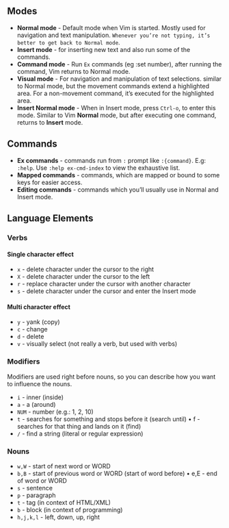 ## Modes

* **Normal mode** - Default mode when Vim is started. Mostly used for navigation and text manipulation. `Whenever you’re not typing, it’s better to get back to Normal mode`.
* **Insert mode** - for inserting new text and also run some of the commands.
* **Command mode** - Run `Ex` commands (eg :set number), after running the command, Vim returns to Normal mode.
* **Visual mode** - For navigation and manipulation of text selections. similar to Normal mode, but the movement commands extend a highlighted area. For a non-movement command, it’s executed for the highlighted area.
* **Insert Normal mode** - When in Insert mode, press `Ctrl-o`, to enter this mode. Similar to Vim **Normal** mode, but after executing one command, returns to **Insert** mode.

## Commands

- **Ex commands** - commands run from `:` prompt like `:{command}`. E.g: `:help`. Use `:help ex-cmd-index` to view the exhaustive list.
- **Mapped commands** - commands, which are mapped or bound to some keys for easier access.
- **Editing commands** - commands which you’ll usually use in Normal and Insert mode.


## Language Elements

### Verbs

#### Single character effect
- `x` - delete character under the cursor to the right
- `X` - delete character under the cursor to the left
- `r` - replace character under the cursor with another character
- `s` - delete character under the cursor and enter the Insert mode

#### Multi character effect

- `y` - yank (copy)
- `c` - change
- `d` - delete
- `v` - visually select (not really a verb, but used with verbs)

### Modifiers
Modifiers are used right before nouns, so you can describe how you want to influence the nouns. 

- `i` - inner (inside)
- `a` - a (around)
- `NUM` - number (e.g.: 1, 2, 10)
- `t` - searches for something and stops before it (search until) • f - searches for that thing and lands on it (find)
- `/` - find a string (literal or regular expression)

### Nouns

- `w,W` - start of next word or WORD
- `b,B` - start of previous word or WORD (start of word before) • e,E - end of word or WORD
- `s` - sentence
- `p` - paragraph
- `t` - tag (in context of HTML/XML)
- `b` - block (in context of programming)
- `h,j,k,l` - left, down, up, right


